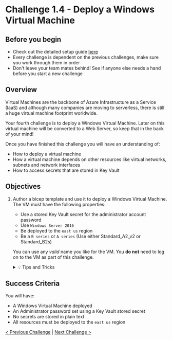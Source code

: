 # Challenge 1.4 - Deploy a Windows Virtual Machine

## Before you begin

* Check out the detailed setup guide [here](Setup/readme.md)
* Every challenge is dependent on the previous challenges, make sure you work through them in order
* Don't leave your team mates behind! See if anyone else needs a hand before you start a new challenge

## Overview

Virtual Machines are the backbone of Azure Infrastructure as a Service (IaaS) and although many companies are moving to serverless, there is still a huge virtual machine footprint worldwide.

Your fourth challenge is to deploy a Windows Virtual Machine. Later on this virtual machine will be converted to a Web Server, so keep that in the back of your mind!

Once you have finished this challenge you will have an understanding of:

* How to deploy a virtual machine
* How a virtual machine depends on other resources like virtual networks, subnets and network interfaces
* How to access secrets that are stored in Key Vault

## Objectives

1. Author a bicep template and use it to deploy a Windows Virtual Machine. The VM must have the following properties:
    * Use a stored Key Vault secret for the administrator account password
    * Use `Windows Server 2016`
    * Be deployed to the `east us` region
    * Be a `B series` or `A series` (Use either Standard_A2_v2 or Standard_B2s)

    You can use any *valid* name you like for the VM.
    You **do not** need to log on to the VM as part of this challenge.

    <details>
    <summary>💡 Tips and Tricks</summary>
    <ul>
        <li>How can you reference a Key Vault secret in a Bicep template? <a href="https://docs.microsoft.com/en-us/azure/azure-resource-manager/bicep/key-vault-parameter?tabs=azure-cli#reference-secrets-in-parameter-file">Here are some more details</a></li>
        <li>Some VM SKUs will be blocked by corporate policy, you need to select a valid SKU, A or B Series only!</li>
    </ul>
    </details>

## Success Criteria

You will have:
 - A Windows Virtual Machine deployed
 - An Administrator password set using a Key Vault stored secret
 - No secrets are stored in plain text
 - All resources must be deployed to the `east us` region

[< Previous Challenge](../1.3/readme.md) | [Next Challenge >](../1.5/readme.md)